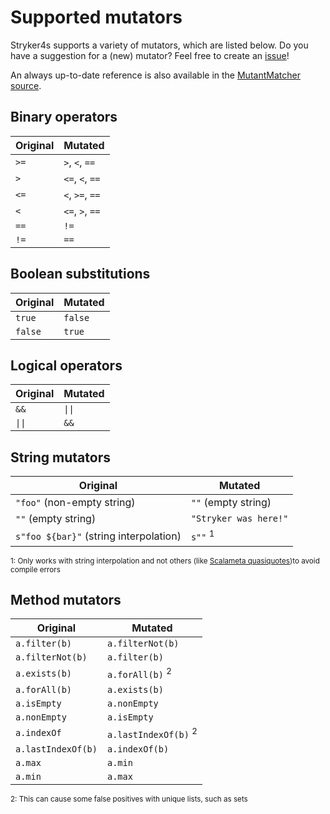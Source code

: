 # Supported mutators

Stryker4s supports a variety of mutators, which are listed below. Do you have a suggestion for a (new) mutator? Feel free to create an [issue](https://github.com/stryker-mutator/stryker4s/issues)!

An always up-to-date reference is also available in the [MutantMatcher source](../core/src/main/scala/stryker4s/mutants/findmutants/MutantMatcher.scala).

## Binary operators

| Original | Mutated |
| --- | --- |
| `>=` | `>`, `<`, `==` |
| `>` | `<=`, `<`, `==` |
| `<=` | `<`, `>=`, `==` |
| `<` | `<=`, `>`, `==` |
| `==` | `!=` |
| `!=` | `==` |

## Boolean substitutions

| Original | Mutated |
| --- | --- |
| `true` | `false` |
| `false` | `true` |

## Logical operators

| Original | Mutated |
| --- | --- |
| `&&` | `\|\|` |
| `\|\|` | `&&` |

## String mutators

| Original | Mutated |
| --- | --- |
| `"foo"` (non-empty string) | `""` (empty string) |
| `""` (empty string) | `"Stryker was here!"` |
| `s"foo ${bar}"` (string interpolation) | `s""` <sup>1</sup> |

<sup>1: Only works with string interpolation and not others (like [Scalameta quasiquotes](https://scalameta.org/tutorial/#q%22Quasiquotes%22))to avoid compile errors</sup>

## Method mutators

| Original | Mutated |
| --- | --- |
| `a.filter(b)` | `a.filterNot(b)` |
| `a.filterNot(b)` | `a.filter(b)` |
| `a.exists(b)` | `a.forAll(b)` <sup>2</sup>|
| `a.forAll(b)` | `a.exists(b)` |
| `a.isEmpty` | `a.nonEmpty` |
| `a.nonEmpty` | `a.isEmpty` |
| `a.indexOf` | `a.lastIndexOf(b)` <sup>2</sup> |
| `a.lastIndexOf(b)` | `a.indexOf(b)` |
| `a.max` | `a.min` |
| `a.min` | `a.max` |

<sup>2: This can cause some false positives with unique lists, such as sets</sup>
